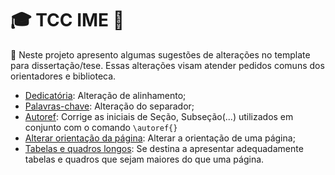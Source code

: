 # :mortar_board: TCC IME :page_facing_up:

:speech_balloon: Neste projeto apresento algumas sugestões de alterações no template para dissertação/tese. Essas alterações visam atender pedidos comuns dos orientadores e biblioteca.


- [Dedicatória](https://github.com/jlvoltan/tccime/blob/main/dedicatoria.md): Alteração de alinhamento;
- [Palavras-chave](https://github.com/jlvoltan/tccime/blob/main/palavrachave.md): Alteração do separador;
- [Autoref](): Corrige as iniciais de Seção, Subseção(...) utilizados em conjunto com o comando `\autoref{}`
- [Alterar orientação da página](https://github.com/jlvoltan/tccime/blob/main/orientacao.md): Alterar a orientação de uma página;
- [Tabelas e quadros longos](https://github.com/jlvoltan/tccime/blob/main/tabelalonga.md): Se destina a apresentar adequadamente tabelas e quadros que sejam maiores do que uma página.
